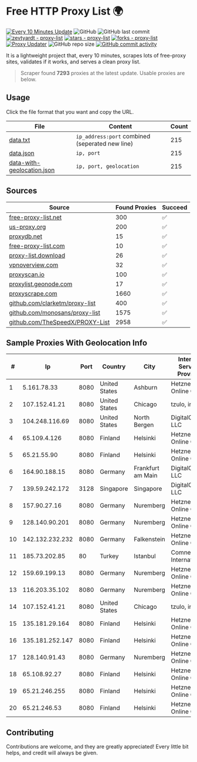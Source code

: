 
# Free HTTP Proxy List 🌍

[![Every 10 Minutes Update](https://github.com/mertguvencli/http-proxy-list/actions/workflows/main.yml/badge.svg?branch=main)](https://github.com/mertguvencli/http-proxy-list/actions/workflows/main.yml)
![GitHub](https://img.shields.io/github/license/mertguvencli/http-proxy-list)
![GitHub last commit](https://img.shields.io/github/last-commit/mertguvencli/http-proxy-list)
[![zevtyardt - proxy-list](https://img.shields.io/static/v1?label=zevtyardt&message=proxy-list&color=blue&logo=github)](https://github.com/zevtyardt/proxy-list "Go to GitHub repo")
[![stars - proxy-list](https://img.shields.io/github/stars/zevtyardt/proxy-list?style=social)](https://github.com/zevtyardt/proxy-list)
[![forks - proxy-list](https://img.shields.io/github/forks/zevtyardt/proxy-list?style=social)](https://github.com/zevtyardt/proxy-list)
[![Proxy Updater](https://github.com/zevtyardt/proxy-list/workflows/Proxy%20Updater/badge.svg)](https://github.com/zevtyardt/proxy-list/actions?query=workflow:"Proxy+Updater")
![GitHub repo size](https://img.shields.io/github/repo-size/zevtyardt/proxy-list)
[![GitHub commit activity](https://img.shields.io/github/commit-activity/m/zevtyardt/proxy-list?logo=commits)](https://github.com/zevtyardt/proxy-list/commits/main)

It is a lightweight project that, every 10 minutes, scrapes lots of free-proxy sites, validates if it works, and serves a clean proxy list.

> Scraper found **7293** proxies at the latest update. Usable proxies are below.

## Usage

Click the file format that you want and copy the URL.

|File|Content|Count|
|----|-------|-----|
|[data.txt](https://raw.githubusercontent.com/mertguvencli/http-proxy-list/main/proxy-list/data.txt)|`ip_address:port` combined (seperated new line)|215|
|[data.json](https://raw.githubusercontent.com/mertguvencli/http-proxy-list/main/proxy-list/data.json)|`ip, port`|215|
|[data-with-geolocation.json](https://raw.githubusercontent.com/mertguvencli/http-proxy-list/main/proxy-list/data-with-geolocation.json)|`ip, port, geolocation`|215|

## Sources

|Source|Found Proxies|Succeed|
|------|-------------|-------|
|[free-proxy-list.net](https://free-proxy-list.net)|300|✅|
|[us-proxy.org](https://www.us-proxy.org)|200|✅|
|[proxydb.net](http://proxydb.net)|15|✅|
|[free-proxy-list.com](https://free-proxy-list.com/?page=&port=&type%5B%5D=http&type%5B%5D=https&up_time=0&search=Search)|10|✅|
|[proxy-list.download](https://www.proxy-list.download/HTTP)|26|✅|
|[vpnoverview.com](https://vpnoverview.com/privacy/anonymous-browsing/free-proxy-servers)|32|✅|
|[proxyscan.io](https://www.proxyscan.io)|100|✅|
|[proxylist.geonode.com](https://proxylist.geonode.com/api/proxy-list?limit=300&page=1&sort_by=lastChecked&sort_type=desc&protocols=http,https)|17|✅|
|[proxyscrape.com](https://api.proxyscrape.com/v2/?request=displayproxies&protocol=http&timeout=10000&country=all&ssl=all&anonymity=all)|1660|✅|
|[github.com/clarketm/proxy-list](https://raw.githubusercontent.com/clarketm/proxy-list/master/proxy-list-raw.txt)|400|✅|
|[github.com/monosans/proxy-list](https://raw.githubusercontent.com/monosans/proxy-list/main/proxies/http.txt)|1575|✅|
|[github.com/TheSpeedX/PROXY-List](https://raw.githubusercontent.com/TheSpeedX/PROXY-List/master/http.txt)|2958|✅|


## Sample Proxies With Geolocation Info

|#|Ip|Port|Country|City|Internet Service Provider|
|-|--|----|-------|----|-------------------------|
|1|5.161.78.33|8080|United States|Ashburn|Hetzner Online GmbH|
|2|107.152.41.21|8080|United States|Chicago|tzulo, inc.|
|3|104.248.116.69|8080|United States|North Bergen|DigitalOcean, LLC|
|4|65.109.4.126|8080|Finland|Helsinki|Hetzner Online GmbH|
|5|65.21.55.90|8080|Finland|Helsinki|Hetzner Online GmbH|
|6|164.90.188.15|8080|Germany|Frankfurt am Main|DigitalOcean, LLC|
|7|139.59.242.172|3128|Singapore|Singapore|DigitalOcean, LLC|
|8|157.90.27.16|8080|Germany|Nuremberg|Hetzner Online GmbH|
|9|128.140.90.201|8080|Germany|Nuremberg|Hetzner Online GmbH|
|10|142.132.232.232|8080|Germany|Falkenstein|Hetzner Online GmbH|
|11|185.73.202.85|80|Turkey|Istanbul|Comnet International|
|12|159.69.199.13|8080|Germany|Nuremberg|Hetzner Online GmbH|
|13|116.203.35.102|8080|Germany|Nuremberg|Hetzner Online GmbH|
|14|107.152.41.21|8080|United States|Chicago|tzulo, inc.|
|15|135.181.29.164|8080|Finland|Helsinki|Hetzner Online GmbH|
|16|135.181.252.147|8080|Finland|Helsinki|Hetzner Online GmbH|
|17|128.140.91.43|8080|Germany|Nuremberg|Hetzner Online GmbH|
|18|65.108.92.27|8080|Finland|Helsinki|Hetzner Online GmbH|
|19|65.21.246.255|8080|Finland|Helsinki|Hetzner Online GmbH|
|20|65.21.246.53|8080|Finland|Helsinki|Hetzner Online GmbH|



## Contributing

Contributions are welcome, and they are greatly appreciated! Every
little bit helps, and credit will always be given.

